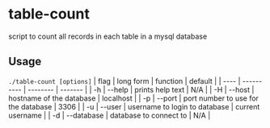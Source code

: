 # table-count
script to count all records in each table in a mysql database

## Usage
`./table-count [options]`
| flag | long form  | function | default |
| ---- | ---------- | -------- | ------- |
| -h   | --help     | prints help text | N/A |
| -H   | --host     | hostname of the database | localhost |
| -p   | --port     | port number to use for the database | 3306 |
| -u   | --user     | username to login to database | current username |
| -d   | --database | database to connect to | N/A |
